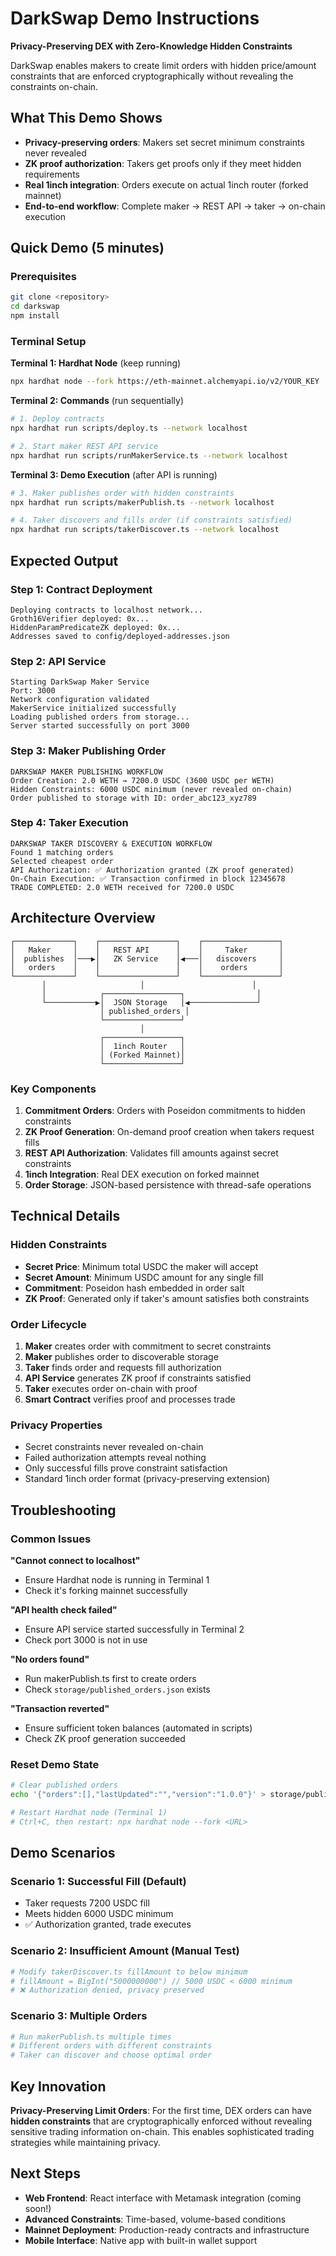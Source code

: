 # DarkSwap Demo Instructions

**Privacy-Preserving DEX with Zero-Knowledge Hidden Constraints**

DarkSwap enables makers to create limit orders with hidden price/amount constraints that are enforced cryptographically without revealing the constraints on-chain.

## What This Demo Shows

- **Privacy-preserving orders**: Makers set secret minimum constraints never revealed
- **ZK proof authorization**: Takers get proofs only if they meet hidden requirements
- **Real 1inch integration**: Orders execute on actual 1inch router (forked mainnet)
- **End-to-end workflow**: Complete maker → REST API → taker → on-chain execution

## Quick Demo (5 minutes)

### Prerequisites

```bash
git clone <repository>
cd darkswap
npm install
```

### Terminal Setup

**Terminal 1: Hardhat Node** (keep running)

```bash
npx hardhat node --fork https://eth-mainnet.alchemyapi.io/v2/YOUR_KEY
```

**Terminal 2: Commands** (run sequentially)

```bash
# 1. Deploy contracts
npx hardhat run scripts/deploy.ts --network localhost

# 2. Start maker REST API service
npx hardhat run scripts/runMakerService.ts --network localhost
```

**Terminal 3: Demo Execution** (after API is running)

```bash
# 3. Maker publishes order with hidden constraints
npx hardhat run scripts/makerPublish.ts --network localhost

# 4. Taker discovers and fills order (if constraints satisfied)
npx hardhat run scripts/takerDiscover.ts --network localhost
```

## Expected Output

### Step 1: Contract Deployment

```
Deploying contracts to localhost network...
Groth16Verifier deployed: 0x...
HiddenParamPredicateZK deployed: 0x...
Addresses saved to config/deployed-addresses.json
```

### Step 2: API Service

```
Starting DarkSwap Maker Service
Port: 3000
Network configuration validated
MakerService initialized successfully
Loading published orders from storage...
Server started successfully on port 3000
```

### Step 3: Maker Publishing Order

```
DARKSWAP MAKER PUBLISHING WORKFLOW
Order Creation: 2.0 WETH → 7200.0 USDC (3600 USDC per WETH)
Hidden Constraints: 6000 USDC minimum (never revealed on-chain)
Order published to storage with ID: order_abc123_xyz789
```

### Step 4: Taker Execution

```
DARKSWAP TAKER DISCOVERY & EXECUTION WORKFLOW
Found 1 matching orders
Selected cheapest order
API Authorization: ✅ Authorization granted (ZK proof generated)
On-Chain Execution: ✅ Transaction confirmed in block 12345678
TRADE COMPLETED: 2.0 WETH received for 7200.0 USDC
```

## Architecture Overview

```
┌─────────────┐    ┌─────────────────┐    ┌─────────────────┐
│   Maker     │    │   REST API      │    │     Taker       │
│  publishes  │───▶│   ZK Service    │◀───│   discovers     │
│   orders    │    │                 │    │    orders       │
└─────────────┘    └─────────────────┘    └─────────────────┘
       │                     │                        │
       │            ┌─────────────────┐                │
       └───────────▶│  JSON Storage   │◀───────────────┘
                    │ published_orders │
                    └─────────────────┘
                             │
                    ┌─────────────────┐
                    │  1inch Router   │
                    │ (Forked Mainnet)│
                    └─────────────────┘
```

### Key Components

1. **Commitment Orders**: Orders with Poseidon commitments to hidden constraints
2. **ZK Proof Generation**: On-demand proof creation when takers request fills
3. **REST API Authorization**: Validates fill amounts against secret constraints
4. **1inch Integration**: Real DEX execution on forked mainnet
5. **Order Storage**: JSON-based persistence with thread-safe operations

## Technical Details

### Hidden Constraints

- **Secret Price**: Minimum total USDC the maker will accept
- **Secret Amount**: Minimum USDC amount for any single fill
- **Commitment**: Poseidon hash embedded in order salt
- **ZK Proof**: Generated only if taker's amount satisfies both constraints

### Order Lifecycle

1. **Maker** creates order with commitment to secret constraints
2. **Maker** publishes order to discoverable storage
3. **Taker** finds order and requests fill authorization
4. **API Service** generates ZK proof if constraints satisfied
5. **Taker** executes order on-chain with proof
6. **Smart Contract** verifies proof and processes trade

### Privacy Properties

- Secret constraints never revealed on-chain
- Failed authorization attempts reveal nothing
- Only successful fills prove constraint satisfaction
- Standard 1inch order format (privacy-preserving extension)

## Troubleshooting

### Common Issues

**"Cannot connect to localhost"**

- Ensure Hardhat node is running in Terminal 1
- Check it's forking mainnet successfully

**"API health check failed"**

- Ensure API service started successfully in Terminal 2
- Check port 3000 is not in use

**"No orders found"**

- Run makerPublish.ts first to create orders
- Check `storage/published_orders.json` exists

**"Transaction reverted"**

- Ensure sufficient token balances (automated in scripts)
- Check ZK proof generation succeeded

### Reset Demo State

```bash
# Clear published orders
echo '{"orders":[],"lastUpdated":"","version":"1.0.0"}' > storage/published_orders.json

# Restart Hardhat node (Terminal 1)
# Ctrl+C, then restart: npx hardhat node --fork <URL>
```

## Demo Scenarios

### Scenario 1: Successful Fill (Default)

- Taker requests 7200 USDC fill
- Meets hidden 6000 USDC minimum
- ✅ Authorization granted, trade executes

### Scenario 2: Insufficient Amount (Manual Test)

```bash
# Modify takerDiscover.ts fillAmount to below minimum
# fillAmount = BigInt("5000000000") // 5000 USDC < 6000 minimum
# ❌ Authorization denied, privacy preserved
```

### Scenario 3: Multiple Orders

```bash
# Run makerPublish.ts multiple times
# Different orders with different constraints
# Taker can discover and choose optimal order
```

## Key Innovation

**Privacy-Preserving Limit Orders**: For the first time, DEX orders can have **hidden constraints** that are cryptographically enforced without revealing sensitive trading information on-chain. This enables sophisticated trading strategies while maintaining privacy.

## Next Steps

- **Web Frontend**: React interface with Metamask integration (coming soon!)
- **Advanced Constraints**: Time-based, volume-based conditions
- **Mainnet Deployment**: Production-ready contracts and infrastructure
- **Mobile Interface**: Native app with built-in wallet support
